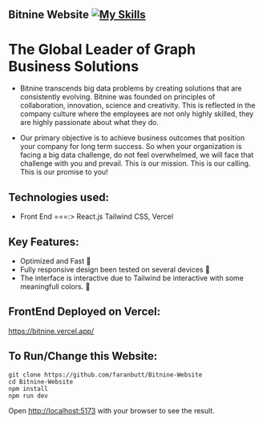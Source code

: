 ## Bitnine Website [![My Skills](https://skillicons.dev/icons?i=ts,tailwind,nextjs,react,vercel)](https://skillicons.dev)

# The Global Leader of Graph Business Solutions

* Bitnine transcends big data problems by creating solutions that are consistently evolving. Bitnine was founded on principles of collaboration, innovation, science and creativity. This is reflected in the company culture where the employees are not only highly skilled, they are highly passionate about what they do.

* Our primary objective is to achieve business outcomes that position your company for long term success. So when your     organization is facing a big data challenge, do not feel overwhelmed, we will face that challenge with you and prevail. This is our mission. This is our calling. This is our promise to you!
## Technologies used:
* Front End ===:> React.js Tailwind CSS, Vercel

## Key Features:
* Optimized and Fast 🚀
* Fully responsive design been tested on several devices 📱
* The interface is interactive due to Tailwind be interactive with some meaningfull colors. 🎨

## FrontEnd Deployed on Vercel:
https://bitnine.vercel.app/

## To Run/Change this Website:
```
git clone https://github.com/faranbutt/Bitnine-Website
cd Bitnine-Website
npm install
npm run dev
```
Open [http://localhost:5173](http://localhost:5173/) with your browser to see the result.
